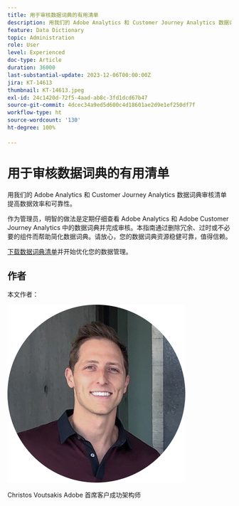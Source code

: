 ```yaml
---
title: 用于审核数据词典的有用清单
description: 用我们的 Adobe Analytics 和 Customer Journey Analytics 数据词典审核清单提高数据效率和可靠性。
feature: Data Dictionary
topic: Administration
role: User
level: Experienced
doc-type: Article
duration: 36000
last-substantial-update: 2023-12-06T00:00:00Z
jira: KT-14613
thumbnail: KT-14613.jpeg
exl-id: 24c1420d-72f5-4aad-ab8c-3fd1dcd67b47
source-git-commit: 4dcec34a9ed5d600c4d18601ae2d9e1ef250df7f
workflow-type: ht
source-wordcount: '130'
ht-degree: 100%

---
```


# 用于审核数据词典的有用清单

用我们的 Adobe Analytics 和 Customer Journey Analytics 数据词典审核清单提高数据效率和可靠性。

作为管理员，明智的做法是定期仔细查看 Adobe Analytics 和 Adobe Customer Journey Analytics 中的数据词典并完成审核。本指南通过删除冗余、过时或不必要的组件而帮助简化数据词典。请放心，您的数据词典资源稳健可靠，值得信赖。

[下载数据词典清单](https://www.adobe.com/content/dam/www/us/en/digital-experience/in-product/images/Adobe_Analytics_Data_Dictionary_Checklist.pdf)并开始优化您的数据管理。

## 作者

本文作者：

![Christos Voutsakis](assets/christos-headshot.png)

Christos Voutsakis
Adobe 首席客户成功架构师
